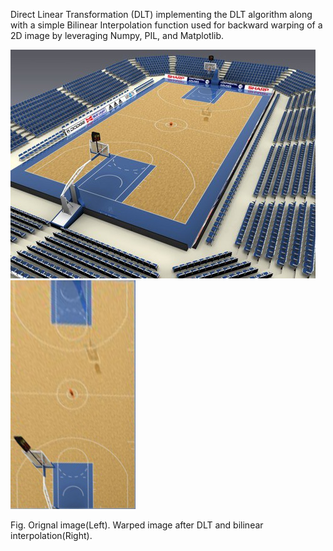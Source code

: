 Direct Linear Transformation (DLT)
implementing the DLT algorithm along with a simple Bilinear Interpolation function used for backward warping of a 2D image by leveraging Numpy, PIL, and Matplotlib.

![](https://github.com/ipsavani/3D-ComputerVision/blob/main/DLT/basketball-court.png)
<img src = "https://github.com/ipsavani/3D-ComputerVision/blob/main/DLT/basketball-court-warped.png" width="200" height = "366">


 
Fig. Orignal image(Left). Warped image after DLT and bilinear interpolation(Right).
